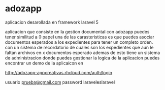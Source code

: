 # adozapp

aplicacion desarollada en framework laravel 5

aplicacion que consiste en la gestion documental con adozapp puedes tener similitud a 0 papel una de las carasteristicas es que puedes asociar documentos esperados a los expedientes para tener un completo orden. con un sistema de recordatorio de cuales son los expedientes
que aun le faltan archivos en x documentos esperado ademas de esto tiene un sistema de administracion donde puedes gestionar la logica de la aplicacion puedes encontrar un demo de la aplicaicon en


http://adozapp-appcreativas.rhcloud.com/auth/login 


usuario prueba@gmail.com
password laraveleslaravel
